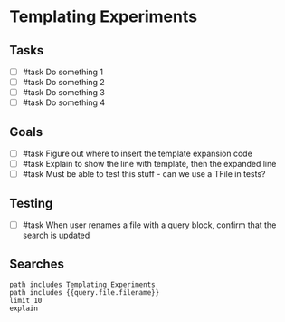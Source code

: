 # Templating Experiments

## Tasks

- [ ] #task Do something 1
- [ ] #task Do something 2
- [ ] #task Do something 3
- [ ] #task Do something 4

## Goals

- [ ] #task Figure out where to insert the template expansion code
- [ ] #task Explain to show the line with template, then the expanded line
- [ ] #task Must be able to test this stuff - can we use a TFile in tests?

## Testing

- [ ] #task When user renames a file with a query block, confirm that the search is updated

## Searches

```tasks
path includes Templating Experiments
path includes {{query.file.filename}}
limit 10
explain
```
